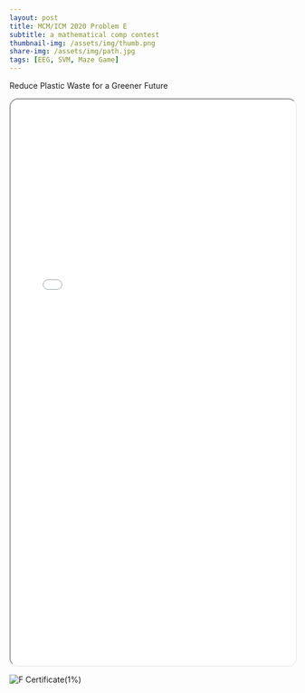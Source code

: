 ```yaml
---
layout: post
title: MCM/ICM 2020 Problem E
subtitle: a mathematical comp contest
thumbnail-img: /assets/img/thumb.png
share-img: /assets/img/path.jpg
tags: [EEG, SVM, Maze Game]
---
```


Reduce Plastic Waste for a Greener Future

<iframe 
  src="/assets/pdf/MCM-2012496.pdf" 
  width="100%" 
  height="1000px" 
  style="border-radius: 15px;">
</iframe>

![F Certificate(1%)](/assets/img/MCM-F.jpeg)
